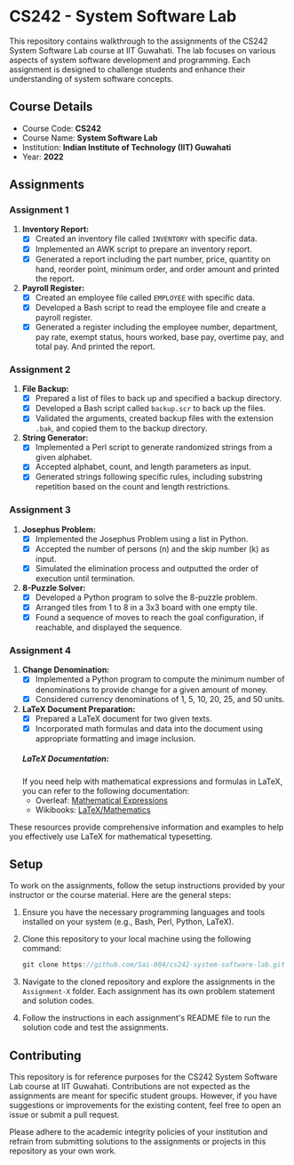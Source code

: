 # CS242 - System Software Lab

This repository contains walkthrough to the assignments of the CS242 System Software Lab course at IIT Guwahati. The lab focuses on various aspects of system software development and programming. Each assignment is designed to challenge students and enhance their understanding of system software concepts.

## Course Details

- Course Code: **CS242**
- Course Name: **System Software Lab**
- Institution: **Indian Institute of Technology (IIT) Guwahati**
- Year: **2022**

## Assignments

### Assignment 1

1. **Inventory Report:**
   - [x] Created an inventory file called `INVENTORY` with specific data.
   - [x] Implemented an AWK script to prepare an inventory report.
   - [x] Generated a report including the part number, price, quantity on hand, reorder point, minimum order, and order amount and printed the report.

2. **Payroll Register:**
   - [x] Created an employee file called `EMPLOYEE` with specific data.
   - [x] Developed a Bash script to read the employee file and create a payroll register.
   - [x] Generated a register including the employee number, department, pay rate, exempt status, hours worked, base pay, overtime pay, and total pay. And printed the report.

### Assignment 2

1. **File Backup:**
   - [x] Prepared a list of files to back up and specified a backup directory.
   - [x] Developed a Bash script called `backup.scr` to back up the files.
   - [x] Validated the arguments, created backup files with the extension `.bak`, and copied them to the backup directory.

2. **String Generator:**
   - [x] Implemented a Perl script to generate randomized strings from a given alphabet.
   - [x] Accepted alphabet, count, and length parameters as input.
   - [x] Generated strings following specific rules, including substring repetition based on the count and length restrictions.

### Assignment 3

1. **Josephus Problem:**
   - [x] Implemented the Josephus Problem using a list in Python.
   - [x] Accepted the number of persons (n) and the skip number (k) as input.
   - [x] Simulated the elimination process and outputted the order of execution until termination.

2. **8-Puzzle Solver:**
   - [x] Developed a Python program to solve the 8-puzzle problem.
   - [x] Arranged tiles from 1 to 8 in a 3x3 board with one empty tile.
   - [x] Found a sequence of moves to reach the goal configuration, if reachable, and displayed the sequence.

### Assignment 4

1. **Change Denomination:**
   - [x] Implemented a Python program to compute the minimum number of denominations to provide change for a given amount of money.
   - [x] Considered currency denominations of 1, 5, 10, 20, 25, and 50 units.

2. **LaTeX Document Preparation:**
   - [x] Prepared a LaTeX document for two given texts.
   - [x] Incorporated math formulas and data into the document using appropriate formatting and image inclusion.
    ##### LaTeX Documentation:
     If you need help with mathematical expressions and formulas in LaTeX, you can refer to the following documentation:
      - Overleaf: [Mathematical Expressions](https://www.overleaf.com/learn/latex/Mathematical_expressions)
      - Wikibooks: [LaTeX/Mathematics](https://en.wikibooks.org/wiki/LaTeX/Mathematics)

These resources provide comprehensive information and examples to help you effectively use LaTeX for mathematical typesetting.

## Setup

To work on the assignments, follow the setup instructions provided by your instructor or the course material. Here are the general steps:

1. Ensure you have the necessary programming languages and tools installed on your system (e.g., Bash, Perl, Python, LaTeX).

2. Clone this repository to your local machine using the following command:

   ```cpp
   git clone https://github.com/Sai-004/cs242-system-software-lab.git
   ```

3. Navigate to the cloned repository and explore the assignments in the `Assignment-X` folder. Each assignment has its own problem statement and solution codes.

4. Follow the instructions in each assignment's README file to run the solution code and test the assignments.

## Contributing

This repository is for reference purposes for the CS242 System Software Lab course at IIT Guwahati. Contributions are not expected as the assignments are meant for specific student groups. However, if you have suggestions or improvements for the existing content, feel free to open an issue or submit a pull request.

Please adhere to the academic integrity policies of your institution and refrain from submitting solutions to the assignments or projects in this repository as your own work.
